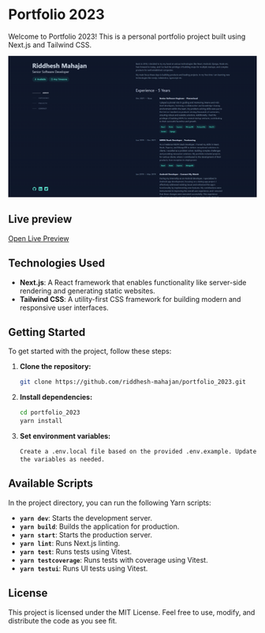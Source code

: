 # Portfolio 2023

Welcome to Portfolio 2023! This is a personal portfolio project built using Next.js and Tailwind CSS.

[![Project Screenshot](/public/screenshots/portfolio/1.png)](https://riddhesh.dev)

## Live preview

[Open Live Preview](https://riddhesh.dev)

## Technologies Used

- **Next.js**: A React framework that enables functionality like server-side rendering and generating static websites.
- **Tailwind CSS**: A utility-first CSS framework for building modern and responsive user interfaces.

## Getting Started

To get started with the project, follow these steps:

1. **Clone the repository:**

   ```bash
   git clone https://github.com/riddhesh-mahajan/portfolio_2023.git
   ```

2. **Install dependencies:**

   ```bash
   cd portfolio_2023
   yarn install
   ```

3. **Set environment variables:**
   ```
   Create a .env.local file based on the provided .env.example. Update the variables as needed.
   ```

## Available Scripts

In the project directory, you can run the following Yarn scripts:

- **`yarn dev`**: Starts the development server.
- **`yarn build`**: Builds the application for production.
- **`yarn start`**: Starts the production server.
- **`yarn lint`**: Runs Next.js linting.
- **`yarn test`**: Runs tests using Vitest.
- **`yarn testcoverage`**: Runs tests with coverage using Vitest.
- **`yarn testui`**: Runs UI tests using Vitest.

## License

This project is licensed under the MIT License. Feel free to use, modify, and distribute the code as you see fit.
